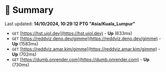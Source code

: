 # 📖 Summary
Last updated: **14/10/2024, 10:29:12 PTG "Asia/Kuala_Lumpur"**

- `GET` [https://hst.ujol.dev](https://hst.ujol.dev) - **Up** (633ms)
- `GET` [https://reddviz.deno.dev/gimme](https://reddviz.deno.dev/gimme) - **Up** (1583ms)
- `GET` [https://reddviz.amar.kim/gimme](https://reddviz.amar.kim/gimme) - **Up** (702ms)
- `GET` [https://dumb.onrender.com](https://dumb.onrender.com) - **Up** (730ms)

